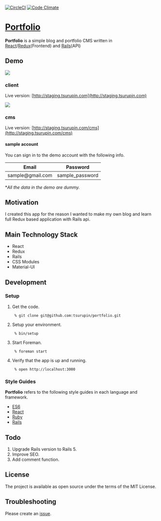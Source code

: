 [![CircleCI](https://circleci.com/gh/tsurupin/portfolio.svg?style=svg)](https://circleci.com/gh/tsurupin/portfolio)
[![Code Climate](https://codeclimate.com/github/tsurupin/portfolio/badges/gpa.svg)](https://codeclimate.com/github/tsurupin/portfolio)

# [Portfolio](http://staging.tsurupin.com)



**Portfolio** is a simple blog and portfolio CMS written in [React](https://facebook.github.io/react/)/[Redux](http://redux.js.org/)(Frontend) and [Rails](http://rubyonrails.org/)(API)


Demo
-------
![](https://cloud.githubusercontent.com/assets/1782169/17211740/27c54d5a-5506-11e6-8bb3-fc89a71c718b.gif)
### client
Live version: [http://staging.tsurupin.com](http://staging.tsurupin.com)


![](https://cloud.githubusercontent.com/assets/1782169/17213387/2d61cda2-550f-11e6-95a7-42f0899546b1.gif)

### cms

Live version: [http://staging.tsurupin.com/cms](http://staging.tsurupin.com/cms)

#### sample account
You can sign in to the demo account with the following info.
<table>
  <thead>
    <tr>
      <th>Email</th>
      <th>Password</th>
    </tr>
  </thead>
  <tbody>
    <tr>
      <td>sample@gmail.com</td>
      <td>sample_password</td>
    </tr>
  </tbody>
</table>

**All the data in the demo are dummy.*

Motivation
-------
I created this app for the reason I wanted to make my own blog and learn full Redux based application with Rails api.

Main Technology Stack
-------
* React
* Redux
* Rails
* CSS Modules
* Material-UI


Development
--------

### Setup
1. Get the code.

        % git clone git@github.com:tsurupin/portfolio.git

2. Setup your environment.

        % bin/setup

3. Start Foreman.

        % foreman start

4. Verify that the app is up and running.

        % open http://localhost:3000

### Style Guides
**Portfolio** refers to the following style guides in each language and framework.

 - [ES6](https://github.com/airbnb/javascript)
 - [React](https://github.com/airbnb/javascript/tree/master/react)
 - [Ruby](https://github.com/airbnb/ruby)
 - [Rails](https://github.com/thoughtbot/guides/tree/master/style/rails)


Todo
-------
 1. Upgrade Rails version to Rails 5.
 2. Improve SEO.
 3. Add comment function.


License
-------
 The project is available as open source under the terms of the MIT License.


Troubleshooting
-------
 Please create an [issue](https://github.com/tsurupin/portfolio/issues).